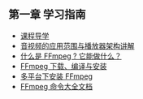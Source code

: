 ## 第一章 学习指南

- [课程导学]()
- [音视频的应用范围与播放器架构讲解]()
- [什么是 FFmpeg ? 它能做什么？]()
- [FFmpeg 下载、编译与安装]()
- [多平台下安装 FFmpeg](install_ffmpeg/readme.md)
- [FFmpeg 命令大全文档]()


